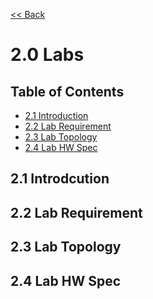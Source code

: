 [<< Back](../)

# 2.0 Labs

<a name="toc"></a>
## Table of Contents
* [2.1 Introduction](#2.1)
* [2.2 Lab Requirement](#2.2)
* [2.3 Lab Topology](#2.3)  
* [2.4 Lab HW Spec](#2.4)  


<a name="2.1"></a>
## 2.1 Introdcution


<a name="2.2"></a>
## 2.2 Lab Requirement


<a name="2.3"></a>
## 2.3 Lab Topology


<a name="2.4"></a>
## 2.4 Lab HW Spec

